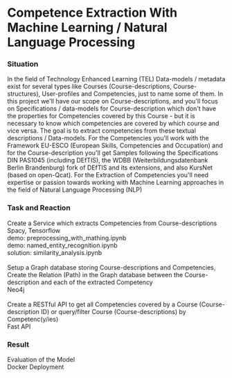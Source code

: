 # Competence Extraction With Machine Learning / Natural Language Processing 

### Situation 
In the field of Technology Enhanced Learning (TEL) Data-models / metadata exist for several types like Courses (Course-descriptions, Course-structures), User-profiles and Competencies, just to name some of them. In this project we'll have our scope on Course-descriptions, and you'll focus on Specifications / data-models for Course-description which don't have the properties for Competencies covered by this Course - but it is necessary to know which competencies are covered by which course and vice versa. The goal is to extract competencies from these textual descriptions / Data-models. For the Competencies you'll work with the Framework EU-ESCO (European Skills, Competencies and Occupation) and for the Course-description you'll get Samples following the Specifications DIN PAS1045 (including DEfTIS), the WDBB (Weiterbildungsdatenbank Berlin Brandenburg) fork of DEfTIS and its extensions, and also KursNet (based on open-Qcat). For the Extraction of Competencies you'll need expertise or passion towards working with Machine Learning approaches in the field of Natural Language Processing (NLP)<br>

### Task and Reaction 
Create a Service which extracts Competencies from Course-descriptions<br>
Spacy, Tensorflow<br> 
demo: preprocessing_with_mathing.ipynb<br> 
demo: named_entity_recognition.ipynb<br> 
solution: similarity_analysis.ipynb<br>
<br>
Setup a Graph database storing Course-descriptions and Competencies, Create the Relation (Path) in the Graph database between the Course-description and each of the extracted Competency<br>
Neo4j<br> 
<br>
Create a RESTful API to get all Competencies covered by a Course (Course-description ID) or query/filter Course (Course-descriptions) by Competenc(y/ies)<br>
Fast API<br> 

### Result 
Evaluation of the Model<br> 
Docker Deployment<br> 




